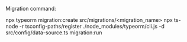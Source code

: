 Migration command: 

npx typeorm migration:create src/migrations/<migration_name>
npx ts-node -r tsconfig-paths/register ./node_modules/typeorm/cli.js -d src/config/data-source.ts migration:run
